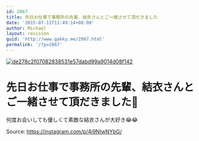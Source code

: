```yaml
---
id: 2867
title: 先日お仕事で事務所の先輩、結衣さんとご一緒させて頂だきました
date: '2015-07-11T11:49:14+08:00'
author: Michael
layout: revision
guid: 'http://www.gakky.me/2867.html'
permalink: '/?p=2867'
---
```


[![de278c2f07082838531e57dabd99a9014d08f142](http://www.yui-aragaki.org/wp-content/uploads/2015/07/de278c2f07082838531e57dabd99a9014d08f142.jpg)](http://www.yui-aragaki.org/wp-content/uploads/2015/07/de278c2f07082838531e57dabd99a9014d08f142.jpg)

# <span data-reactid=".0.1.0.0.0.2.1.0.0.1"><span data-reactid=".0.1.0.0.0.2.1.0.0.1.$text0:0:$end:0">先日お仕事で事務所の先輩、結衣さんとご一緒させて頂だきました💓</span>  
<span data-reactid=".0.1.0.0.0.2.1.0.0.1.$text2:0:$text0:0">何度お会いしても優しくて素敵な結衣さんが大好き😂😂</span></span>


Source: <https://instagram.com/p/4i9NIwNYbG/>